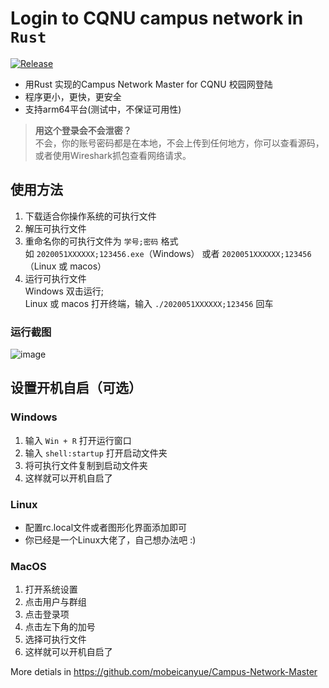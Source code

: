 # Login to CQNU campus network in `Rust`
[![Release](https://github.com/mobeicanyue/Campus-Network-Master-Rust/actions/workflows/release.yml/badge.svg)](https://github.com/mobeicanyue/Campus-Network-Master-Rust/actions/workflows/release.yml)

* 用Rust 实现的Campus Network Master for CQNU 校园网登陆
* 程序更小，更快，更安全
* 支持arm64平台(测试中，不保证可用性)  

>**用这个登录会不会泄密？**  
>不会，你的账号密码都是在本地，不会上传到任何地方，你可以查看源码，或者使用Wireshark抓包查看网络请求。

## **使用方法**
1. 下载适合你操作系统的可执行文件
2. 解压可执行文件
3. 重命名你的可执行文件为 `学号;密码` 格式  
    如 `2020051XXXXXX;123456.exe`（Windows） 或者 `2020051XXXXXX;123456`（Linux 或 macos）
4. 运行可执行文件  
    Windows 双击运行;  
    Linux 或 macos 打开终端，输入 `./2020051XXXXXX;123456` 回车
### 运行截图
![image](https://github.com/mobeicanyue/Campus-Network-Master-Rust/assets/81098819/d2b85c04-bb41-4b9b-90f4-1287c0cc461f)
## **设置开机自启（可选）**
### **Windows**
1. 输入 `Win + R` 打开运行窗口
2. 输入 `shell:startup` 打开启动文件夹
3. 将可执行文件复制到启动文件夹
4. 这样就可以开机自启了

### **Linux**
- 配置rc.local文件或者图形化界面添加即可
- 你已经是一个Linux大佬了，自己想办法吧 :)

### **MacOS**
1. 打开系统设置
2. 点击用户与群组
3. 点击登录项
4. 点击左下角的加号
5. 选择可执行文件
6. 这样就可以开机自启了

More detials in https://github.com/mobeicanyue/Campus-Network-Master